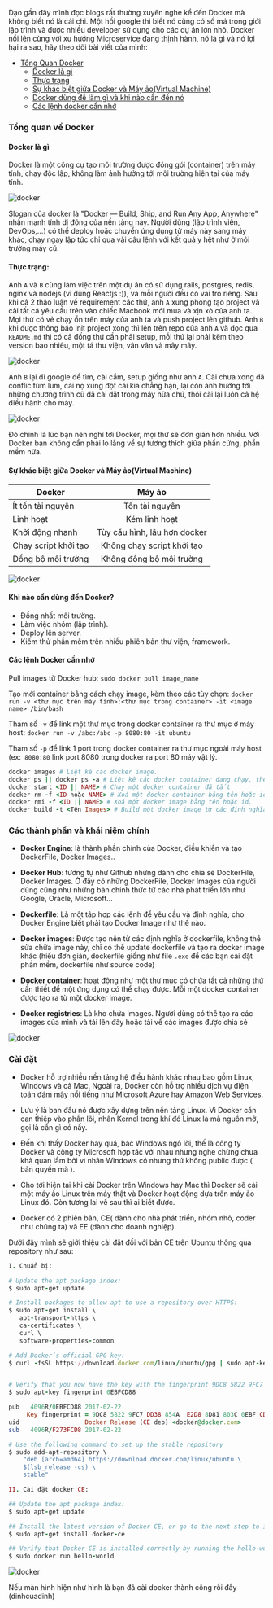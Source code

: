Dạo gần đây mình đọc blogs rất thường xuyên nghe kể đến Docker mà không biết nó là cái chi. Một hồi google thì biết nó cũng có số má trong giới lập trình và được nhiều developer sử dụng cho các dự án lớn nhỏ. Docker nổi lên cùng với xu hướng Microservice đang thịnh hành, nó là gì và nó lợi hại ra sao, hãy theo dõi bài viết của mình:

<!-- TOC -->

  - [Tổng Quan Docker](#tổng-quan-về-docker)
    - [Docker là gì](#docker-là-gì)
    - [Thực trạng](#thực-trạng)
    - [Sự khác biệt giữa Docker và Máy ảo(Virtual Machine)](#sự-khác-biệt-giữa-docker-và-máy-ảovirtual-machine)
    - [Docker dùng để làm gì và khi nào cần đến nó](#khi-nào-cần-dùng-đến-docker)
    - [Các lệnh docker cần nhớ](#các-lệnh-docker-cần-nhớ)

<!-- /TOC -->

### Tổng quan về Docker
#### Docker là gì
Docker là một công cụ tạo môi trường được đóng gói (container) trên máy tính, chạy độc lập, không làm ảnh hưởng tới môi trường hiện tại của máy tính.

![docker](https://miro.medium.com/max/750/0*0KmPAP1TNK_C9aNF)

Slogan của docker là "Docker — Build, Ship, and Run Any App, Anywhere" nhấn mạnh tính di động của nền tảng này. Người dùng (lập trình viên, DevOps,…) có thể deploy hoặc chuyển ứng dụng từ máy này sang máy khác, chạy ngay lập tức chỉ qua vài câu lệnh với kết quả y hệt như ở môi trường máy cũ.

#### Thực trạng:
Anh `A` và `B` cùng làm việc trên một dự án có sử dụng rails, postgres, redis, nginx và nodejs (vì dùng Reactjs :)), và mỗi người đều có vai trò riêng. Sau khi cả 2 thảo luận về requirement các thứ, anh `A` xung phong tạo project và cài tất cả yêu cầu trên vào chiếc Macbook mới mua và xịn xò của anh ta. Mọi thứ có vẻ chạy ổn trên máy của anh ta và push project lên github. Anh `B` khi được thông báo init project xong thì lên trên repo của anh `A` và đọc qua `README.md` thì có cả đống thứ cần phải setup, mỗi thứ lại phải kèm theo version bao nhiêu, một tá thư viện, vân vân và mây mây.

![docker](https://miro.medium.com/max/320/0*84HnAy4JvMeUGkcE)

Anh `B` lại đi google để tìm, cài cắm, setup giống như anh `A`. Cài chưa xong đã conflic tùm lum, cái nọ xung đột cái kia chẳng hạn, lại còn ảnh hưởng tới những chương trình cũ đã cài đặt trong máy nữa chứ, thôi cài lại luôn cả hệ điều hành cho máy.

![docker](https://miro.medium.com/max/775/0*YyVOtsJzxcXQShQk)

Đó chính là lúc bạn nên nghĩ tới Docker, mọi thứ sẽ đơn giản hơn nhiều.
Với Docker bạn không cần phải lo lắng về sự tương thích giữa phần cứng, phần mềm nữa.

#### Sự khác biệt giữa Docker và Máy ảo(Virtual Machine)

| Docker        | Máy ảo        |
| ------------- |:-------------:|
| Ít tốn tài nguyên      | Tốn tài nguyên |
| Linh hoạt      | Kém linh hoạt      |
| Khởi động nhanh | Tùy cấu hình, lâu hơn docker      |
| Chạy script khởi tạo | Không chạy script khởi tạo     |
| Đồng bộ môi trường | Không đồng bộ môi trường      |

![docker](https://miro.medium.com/max/646/1*lMdWI7swnZbbcurffv8nKg.png)

#### Khi nào cần dùng đến Docker?
- Đồng nhất môi trường.
- Làm việc nhóm (lập trình).
- Deploy lên server.
- Kiểm thử phần mềm trên nhiều phiên bản thư viện, framework.


#### Các lệnh Docker cần nhớ
Pull images từ Docker hub: `sudo docker pull image_name`

Tạo mới container bằng cách chạy image, kèm theo các tùy chọn: `docker run -v <thư mục trên máy tính>:<thư mục trong container> -it <image name> /bin/bash`

Tham số `-v` để link một thư mục trong docker container ra thư mục ở máy host: `docker run -v /abc:/abc -p 8080:80 -it ubuntu`

Tham số `-p` để link 1 port trong docker container ra thư mục ngoài máy host (ex:` 8080:80` link port 8080 trong docker ra port 80 máy vật lý.

```ruby
docker images # Liệt kê các docker image.
docker ps || docker ps -a # Liệt kê các docker container đang chạy, thêm tham số -a để hiển thị tất cả các docker container
docker start <ID || NAME> # Chạy một docker container đã tắt
docker rm -f <ID hoặc NAME> # Xoá một docker container bằng tên hoặc id.
docker rmi -f <ID || NAME> # Xoá một docker image bằng tên hoặc id.
docker build -t <Tên Images> # Build một docker image từ các định nghĩa trong dockerfile ( phải cd vào đúng nơi lưu docker file)
```

### Các thành phần và khái niệm chính
- **Docker Engine**: là thành phần chính của Docker, điều khiển và tạo DockerFile, Docker Images..

- **Docker Hub**: tương tự như Github nhưng dành cho chia sẻ DockerFile, Docker Images. Ở đây có những DockerFile, Docker Images của người dùng cũng như những bản chính thức từ các nhà phát triển lớn như Google, Oracle, Microsoft…

- **Dockerfile**: Là một tập hợp các lệnh để yêu cầu và định nghĩa, cho Docker Engine biết phải tạo Docker Image như thế nào.

- **Docker images**: Được tạo nên từ các định nghĩa ở dockerfile, không thể sửa chữa image này, chỉ có thể update dockerfile và tạo ra docker image khác (hiểu đơn giản, dockerfile giống như file `.exe` để các bạn cài đặt phần mềm, dockerfile như source code)

- **Docker container**: hoạt động như một thư mục có chứa tất cả những thứ cần thiết để một ứng dụng có thể chạy được. Mỗi một docker container được tạo ra từ một docker image.
- **Docker registries**: Là kho chứa images. Người dùng có thể tạo ra các images của mình và tải lên đây hoặc tải về các images được chia sẻ

![docker](https://miro.medium.com/max/1000/0*d_ncfI0BrkN3M6ef.png)

### Cài đặt

- Docker hỗ trợ nhiều nền tảng hệ điều hành khác nhau bao gồm Linux, Windows và cả Mac. Ngoài ra, Docker còn hỗ trợ nhiều dịch vụ điện toán đám mây nổi tiếng như Microsoft Azure hay Amazon Web Services.

- Lưu ý là ban đầu nó được xây dựng trên nền tảng Linux. Vì Docker cần can thiệp vào phần lõi, nhân Kernel trong khí đó Linux là mã nguồn mở, gọi là cần gì có nấy.

- Đến khi thấy Docker hay quá, bác Windows ngỏ lời, thế là công ty Docker và công ty Microsoft hợp tác với nhau nhưng nghe chừng chưa khả quan lắm bởi vì nhân Windows có nhưng thứ không public được ( bản quyền mà ).

- Cho tới hiện tại khi cài Docker trên Windows hay Mac thì Docker sẽ cài một máy ảo Linux trên máy thật và Docker hoạt động dựa trên máy ảo Linux đó. Còn tương lai về sau thì ai biết được.

- Docker có 2 phiên bản, CE( dành cho nhà phát triển, nhóm nhỏ, coder như chúng ta) và EE (dành cho doanh nghiệp).

Dưới đây mình sẽ giới thiệu cài đặt đối với bản CE trên Ubuntu thông qua repository như sau:
```ruby
I. Chuẩn bị:

# Update the apt package index:
$ sudo apt-get update

# Install packages to allow apt to use a repository over HTTPS:
$ sudo apt-get install \
   apt-transport-https \
   ca-certificates \
   curl \
   software-properties-common

# Add Docker’s official GPG key:
$ curl -fsSL https://download.docker.com/linux/ubuntu/gpg | sudo apt-key add -


# Verify that you now have the key with the fingerprint 9DC8 5822 9FC7 DD38 854A E2D8 8D81 803C 0EBF CD88, by searching for the last 8 characters of the fingerprint.
$ sudo apt-key fingerprint 0EBFCD88

pub   4096R/0EBFCD88 2017-02-22
     Key fingerprint = 9DC8 5822 9FC7 DD38 854A  E2D8 8D81 803C 0EBF CD88
uid                  Docker Release (CE deb) <docker@docker.com>
sub   4096R/F273FCD8 2017-02-22

# Use the following command to set up the stable repository
$ sudo add-apt-repository \
    "deb [arch=amd64] https://download.docker.com/linux/ubuntu \
    $(lsb_release -cs) \
    stable"

II. Cài đặt docker CE:

## Update the apt package index:
$ sudo apt-get update

## Install the latest version of Docker CE, or go to the next step to install a specific version. Any existing installation of Docker is replaced.
$ sudo apt-get install docker-ce

## Verify that Docker CE is installed correctly by running the hello-world image.
$ sudo docker run hello-world
```
![docker](https://github.com/tham-1781/monthly-reports/blob/master/Screenshot%20from%202020-02-21%2011-39-15.png?raw=true)

Nếu màn hình hiện như hình là bạn đã cài docker thành công rồi đấy (dinhcuadinh)

